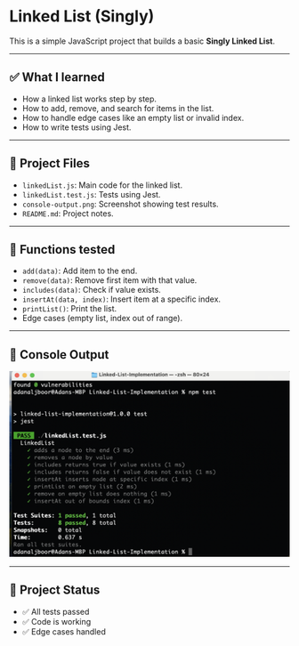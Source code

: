 # Linked List (Singly)

This is a simple JavaScript project that builds a basic **Singly Linked List**.

---

## ✅ What I learned

- How a linked list works step by step.
- How to add, remove, and search for items in the list.
- How to handle edge cases like an empty list or invalid index.
- How to write tests using Jest.

---

## 📁 Project Files

- `linkedList.js`: Main code for the linked list.
- `linkedList.test.js`: Tests using Jest.
- `console-output.png`: Screenshot showing test results.
- `README.md`: Project notes.

---

## 🧪 Functions tested

- `add(data)`: Add item to the end.
- `remove(data)`: Remove first item with that value.
- `includes(data)`: Check if value exists.
- `insertAt(data, index)`: Insert item at a specific index.
- `printList()`: Print the list.
- Edge cases (empty list, index out of range).

---

## 📸 Console Output

![Console Output](./console-output.png)

---

## 💪 Project Status

- ✅ All tests passed  
- ✅ Code is working  
- ✅ Edge cases handled
